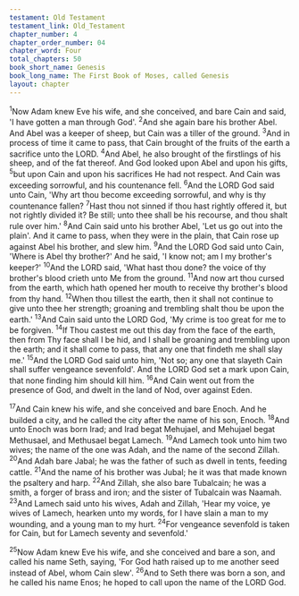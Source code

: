 ```yaml
---
testament: Old Testament
testament_link: Old_Testament
chapter_number: 4
chapter_order_number: 04
chapter_word: Four
total_chapters: 50
book_short_name: Genesis
book_long_name: The First Book of Moses, called Genesis
layout: chapter
---
```


<sup>1</sup>Now Adam knew Eve his wife, and she conceived, and bare Cain and said, 'I have gotten a man through God'. <sup>2</sup>And she again bare his brother Abel. And Abel was a keeper of sheep, but Cain was a tiller of the ground. <sup>3</sup>And in process of time it came to pass, that Cain brought of the fruits of the earth a sacrifice unto the LORD. <sup>4</sup>And Abel, he also brought of the firstlings of his sheep, and of the fat thereof. And God looked upon Abel and upon his gifts, <sup>5</sup>but upon Cain and upon his sacrifices He had not respect. And Cain was exceeding sorrowful, and his countenance fell. <sup>6</sup>And the LORD God  said  unto  Cain,  'Why  art  thou  become  exceeding  sorrowful,  and  why  is  thy countenance fallen? <sup>7</sup>Hast thou not sinned if thou hast rightly offered it, but not rightly divided it? Be still; unto thee shall be his recourse, and thou shalt rule over him.' <sup>8</sup>And Cain said unto his brother Abel, 'Let us go out into the plain'. And it came to pass, when they were in the plain, that Cain rose up against Abel his brother, and slew him. <sup>9</sup>And the LORD God said unto Cain, 'Where is Abel thy brother?' And he said, 'I know not; am I my brother's keeper?' <sup>10</sup>And the LORD said, 'What hast thou done? the voice of thy brother's blood crieth unto Me from the ground. <sup>11</sup>And now art thou cursed from the earth, which hath opened her mouth to receive thy brother's blood from thy hand. <sup>12</sup>When thou tillest the earth, then it shall not continue to give unto thee her strength; groaning and trembling shalt thou be upon the earth.' <sup>13</sup>And Cain said unto the LORD God, 'My crime is too great for me to be forgiven. <sup>14</sup>If Thou castest me out this day from the face of the earth, then from Thy face shall I be hid, and I shall be groaning and trembling upon the earth; and it shall come to pass, that any one that findeth me shall slay me.' <sup>15</sup>And the LORD God said unto him, 'Not so; any one that slayeth Cain shall suffer vengeance sevenfold'. And the LORD God set a mark upon Cain, that none finding him should kill him. <sup>16</sup>And Cain went out from the presence of God, and dwelt in the land of Nod, over against Eden. 

<sup>17</sup>And Cain knew his wife, and she conceived and bare Enoch. And he builded a city, and he called the city after the name of his son, Enoch. <sup>18</sup>And unto Enoch was born Irad; and Irad begat Mehujael, and Mehujael begat Methusael, and Methusael begat Lamech. <sup>19</sup>And Lamech took unto him two wives; the name of the one was Adah, and the name of the second Zillah. <sup>20</sup>And Adah bare Jabal; he was the father of such as dwell in tents, feeding cattle. <sup>21</sup>And the name of his brother was Jubal; he it was that made known the psaltery and harp. <sup>22</sup>And Zillah, she also bare Tubal­cain; he was a smith, a forger of brass and iron; and the sister of Tubal­cain was Naamah. <sup>23</sup>And Lamech said unto his wives, Adah and Zillah, 'Hear my voice, ye wives of Lamech, hearken unto my words, for I have slain a man to my wounding, and a young man to my hurt. <sup>24</sup>For vengeance sevenfold is taken for Cain, but for Lamech seventy and sevenfold.'

<sup>25</sup>Now Adam knew Eve his wife, and she conceived and bare a son, and called his name Seth, saying, 'For God hath raised up to me another seed instead of Abel, whom Cain slew'. <sup>26</sup>And to Seth there was born a son, and he called his name Enos; he hoped to call upon the name of the LORD God.
